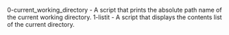 0-current_working_directory - A script that prints the absolute path name of the current working directory.
1-listit - A script that displays the contents list of the current directory.
